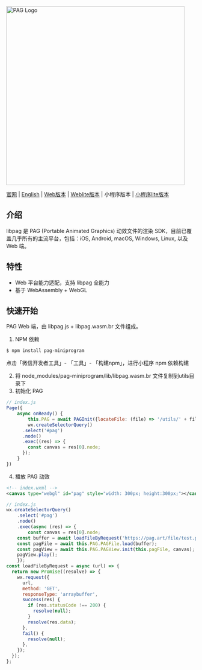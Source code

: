 <img src="https://pag.art/img/readme/logo.png" alt="PAG Logo" width="474"/>

[官网](https://pag.art) | [English](../README.md) | [Web版本](../README.zh_CN.md) | [Weblite版本](../lite) | 小程序版本 | [小程序lite版本](../lite/wechat)

## 介绍

libpag 是 PAG (Portable Animated Graphics) 动效文件的渲染 SDK，目前已覆盖几乎所有的主流平台，包括：iOS, Android, macOS,
Windows, Linux, 以及 Web 端。

## 特性

- Web 平台能力适配，支持 libpag 全能力
- 基于 WebAssembly + WebGL

## 快速开始

PAG Web 端，由 libpag.js + libpag.wasm.br 文件组成。

1. NPM 依赖

``` bash
$ npm install pag-miniprogram
```

点击「微信开发者工具」- 「工具」- 「构建npm」，进行小程序 npm 依赖构建

2. 将 node_modules/pag-miniprogram/lib/libpag.wasm.br 文件复制到utils目录下
3. 初始化 PAG

``` javascript
// index.js
Page({
	async onReady() {
		this.PAG = await PAGInit({locateFile: (file) => '/utils/' + file});
		wx.createSelectorQuery()
      .select('#pag')
      .node()
      .exec((res) => {
        const canvas = res[0].node;
      });
	}
})
```

4. 播放 PAG 动效
```xml
<!-- index.wxml -->
<canvas type="webgl" id="pag" style="width: 300px; height:300px;"></canvas>
```

``` javascript
// index.js
wx.createSelectorQuery()
	.select('#pag')
	.node()
	.exec(async (res) => {
		const canvas = res[0].node;
  	const buffer = await loadFileByRequest('https://pag.art/file/test.pag');
  	const pagFile = await this.PAG.PAGFile.load(buffer);
  	const pagView = await this.PAG.PAGView.init(this.pagFile, canvas);
  	pagView.play();
	});
const loadFileByRequest = async (url) => {
  return new Promise((resolve) => {
    wx.request({
      url,
      method: 'GET',
      responseType: 'arraybuffer',
      success(res) {
        if (res.statusCode !== 200) {
          resolve(null);
        }
        resolve(res.data);
      },
      fail() {
        resolve(null);
      },
    });
  });
};
```